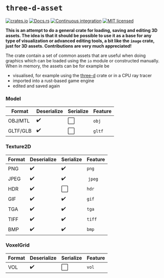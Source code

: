 # `three-d-asset`

[![crates.io](https://img.shields.io/crates/v/three-d-asset.svg)](https://crates.io/crates/three-d-asset)
[![Docs.rs](https://docs.rs/three-d-asset/badge.svg)](https://docs.rs/three-d-asset)
[![Continuous integration](https://github.com/asny/three-d-asset/actions/workflows/rust.yml/badge.svg)](https://github.com/asny/three-d-asset/actions/workflows/rust.yml)
[![MIT licensed](https://img.shields.io/badge/license-MIT-blue.svg)](https://github.com/asny/three-d-asset/blob/main/LICENSE)

**This is an attempt to do a general crate for loading, saving and editing 3D assets. The idea is that it should be possible to use it as a base for any type of visualization or advanced editing tools, a bit like the `image` crate, just for 3D assets. Contributions are very much appreciated!**

The crate contain a set of common assets that are useful when doing graphics which can be loaded using the `io` module or constructed manually.
When in memory, the assets can be for example be
- visualised, for example using the [three-d](https://github.com/asny/three-d) crate or in a CPU ray tracer
- imported into a rust-based game engine
- edited and saved again

### Model

| Format | Deserialize | Serialize | Feature | 
| ------------ | -------------| ------------- | ------------- |
| OBJ/MTL | :heavy_check_mark: |  :white_large_square: | `obj` |
| GLTF/GLB | :heavy_check_mark: |  :white_large_square: | `gltf` |

### Texture2D

| Format | Deserialize | Serialize | Feature | 
| ------------ | ------------- | ------------- | ------------- |
| PNG | :heavy_check_mark: |  :heavy_check_mark: | `png` |
| JPEG | :heavy_check_mark: |  :heavy_check_mark: | `jpeg` |
| HDR | :heavy_check_mark: |  :white_large_square: | `hdr` |
| GIF | :heavy_check_mark: |  :heavy_check_mark: | `gif` |
| TGA | :heavy_check_mark: |  :heavy_check_mark: | `tga` |
| TIFF | :heavy_check_mark: |  :heavy_check_mark: | `tiff` |
| BMP | :heavy_check_mark: |  :heavy_check_mark: | `bmp` |

### VoxelGrid

| Format | Deserialize | Serialize | Feature | 
| ------------ | ------------- | ------------- | ------------- |
| VOL | :heavy_check_mark: |  :white_large_square: | `vol` |